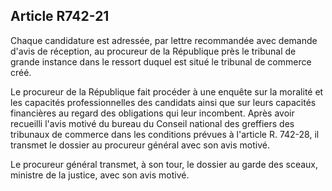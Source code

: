 Article R742-21
----
Chaque candidature est adressée, par lettre recommandée avec demande d'avis de
réception, au procureur de la République près le tribunal de grande instance
dans le ressort duquel est situé le tribunal de commerce créé.

Le procureur de la République fait procéder à une enquête sur la moralité et les
capacités professionnelles des candidats ainsi que sur leurs capacités
financières au regard des obligations qui leur incombent. Après avoir recueilli
l'avis motivé du bureau du Conseil national des greffiers des tribunaux de
commerce dans les conditions prévues à l'article R. 742-28, il transmet le
dossier au procureur général avec son avis motivé.

Le procureur général transmet, à son tour, le dossier au garde des sceaux,
ministre de la justice, avec son avis motivé.
